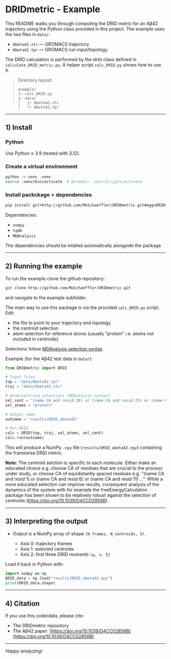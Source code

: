 # DRIDmetric - Example

This README walks you through computing the DRID metric for an Aβ42 trajectory using the Python class provided in this project. The example uses the two files in `data/`:

* `Abeta42.xtc` — GROMACS trajectory
* `Abeta42.tpr` — GROMACS run input/topology

The DRID calculation is performed by the `DRID` class defined in `calculate_DRID_metric.py`. A helper script `calc_DRID.py` shows how to use it.

> Directory layout:
>
> ```text
> example/
> ├─ calc_DRID.py
> ├─ data/
> │   ├─ Abeta42.xtc
> │   └─ Abeta42.tpr
> ```

---

## 1) Install

### Python

Use Python ≥ 3.9 (tested with 3.12).

### Create a virtual environment

```bash
python -m venv .venv
source .venv/bin/activate  # Windows: .venv\Scripts\activate
```

### Install packckage + dependencies

```bash
pip install git+http://github.com/MoSchaeffler/DRIDmetric.git#egg=DRIDmetric
```

Dependencies:

* `numpy`
* `tqdm`
* `MDAnalysis`

The dependencies should be intalled automatically alongside the package

---

## 2) Running the example
To run the example clone the github repository:
```bash
git clone http://github.com/MoSchaeffler/DRIDmetric.git
```
and navigate to the example subfolder.

The main way to use this package is via the provided `calc_DRID.py` script. 
Edit: 
- the file to point to your trajectory and topology 
- the centroid selection
- atom selection for reference atoms (usually "protein" i.e. atoms not included in centroids) 

Selections follow [MDAnalysis selection syntax](https://userguide.mdanalysis.org/stable/selections.html).

Example (for the Aβ42 test data in `data/`):

```python
from DRIDmetric import DRID

# Input files
top = "data/Abeta42.tpr"
traj = "data/Abeta42.xtc"

# Atom/centroid selections (MDAnalysis syntax)
sel_cent = "(name CA and resid 28) or (name CA and resid 23) or (name CA and resid 1) or (name CA and resid 42) or (name CA and resid 19) or (name CA and resid 34)"
sel_atoms = "protein"

# Output name
outname = "results/DRID_abeta42"

# Run DRID
calc = DRID(top, traj, sel_atoms, sel_cent)
calc.run(outname)
```

This will produce a NumPy `.npy` file (`results/DRID_abeta42.npy`) containing the framewise DRID metric.

**Note:**
The centroid selction is specific to each molecule. Either make an educated choice e.g. choose CA of residues that are crucial to the process under study, or choose CA of equidistantly spaced residues e.g.  "(name CA and resid 1) or (name CA and resid 6) or (name CA and resid 11) ...". While a more educated selection can improve results, consequent analysis of the dynamics of the system with for example the freeEnergyCalculation package has been shown to be relatively robust against the selection of centroids (https://doi.org/10.1039/D4CC02856B).

---

## 3) Interpreting the output

* Output is a NumPy array of shape `(N_frames, N_centroids, 3)`.

  * Axis 0: trajectory frames
  * Axis 1: selected centroids
  * Axis 2: first three DRID moments `(μ, ν, ξ)`

Load it back in Python with:

```python
import numpy as np
DRID_data = np.load("results/DRID_abeta42.npy")
print(DRID_data.shape)
```

---

## 4) Citation

If you use this code/data, please cite:

* The DRIDmetric repository
* The Aβ42 paper: [https://doi.org/10.1039/D4CC02856B](https://doi.org/10.1039/D4CC02856B)

---

*Happy analyzing!*

